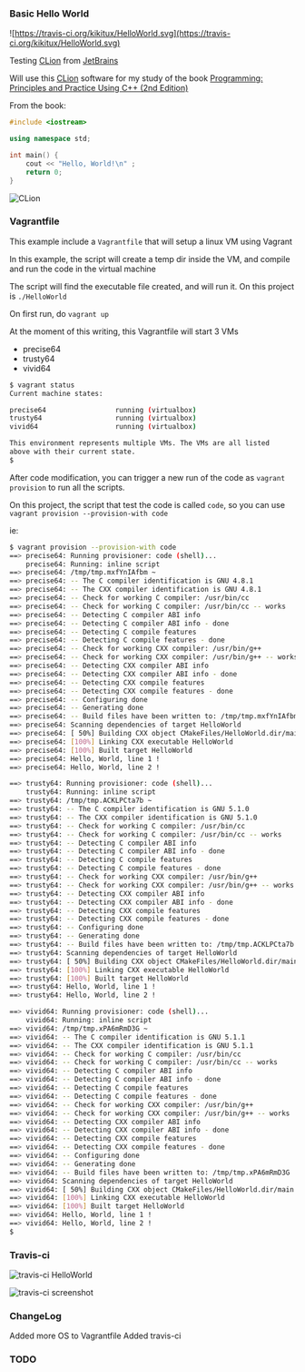 ### Basic Hello World

![https://travis-ci.org/kikitux/HelloWorld.svg](https://travis-ci.org/kikitux/HelloWorld.svg)

Testing [CLion](https://www.jetbrains.com/clion) from [JetBrains](https://www.jetbrains.com/)

Will use this [CLion](https://www.jetbrains.com/clion) software for my study of the book [Programming: Principles and Practice Using C++ (2nd Edition)](http://www.amazon.com/Programming-Principles-Practice-Using-2nd/dp/0321992784/ref=sr_1_1?ie=UTF8&qid=1437274549&sr=8-1&keywords=bjarne&pebp=1437274553256&perid=1QMN2V5D6QK30NXBAK61)

From the book:

```cpp
#include <iostream>

using namespace std;

int main() {
    cout << "Hello, World!\n" ;
    return 0;
}
```

![CLion](https://www.dropbox.com/s/bloq05domxtftva/Screenshot%202015-07-19%2016.18.15.png?dl=1)

### Vagrantfile

This example include a `Vagrantfile` that will setup a linux VM using Vagrant

In this example, the script will create a temp dir inside the VM, and compile and run the code in the virtual machine

The script will find the executable file created, and will run it. On this project is `./HelloWorld`

On first run, do `vagrant up`

At the moment of this writing, this Vagrantfile will start 3 VMs
- precise64
- trusty64
- vivid64

```bash
$ vagrant status
Current machine states:

precise64                 running (virtualbox)
trusty64                  running (virtualbox)
vivid64                   running (virtualbox)

This environment represents multiple VMs. The VMs are all listed
above with their current state.
$
```

After code modification, you can trigger a new run of the code as `vagrant provision` to run all the scripts.

On this project, the script that test the code is called `code`, so you can use `vagrant provision --provision-with code`

ie:

```bash
$ vagrant provision --provision-with code
==> precise64: Running provisioner: code (shell)...
    precise64: Running: inline script
==> precise64: /tmp/tmp.mxfYnIAfbm ~
==> precise64: -- The C compiler identification is GNU 4.8.1
==> precise64: -- The CXX compiler identification is GNU 4.8.1
==> precise64: -- Check for working C compiler: /usr/bin/cc
==> precise64: -- Check for working C compiler: /usr/bin/cc -- works
==> precise64: -- Detecting C compiler ABI info
==> precise64: -- Detecting C compiler ABI info - done
==> precise64: -- Detecting C compile features
==> precise64: -- Detecting C compile features - done
==> precise64: -- Check for working CXX compiler: /usr/bin/g++
==> precise64: -- Check for working CXX compiler: /usr/bin/g++ -- works
==> precise64: -- Detecting CXX compiler ABI info
==> precise64: -- Detecting CXX compiler ABI info - done
==> precise64: -- Detecting CXX compile features
==> precise64: -- Detecting CXX compile features - done
==> precise64: -- Configuring done
==> precise64: -- Generating done
==> precise64: -- Build files have been written to: /tmp/tmp.mxfYnIAfbm
==> precise64: Scanning dependencies of target HelloWorld
==> precise64: [ 50%] Building CXX object CMakeFiles/HelloWorld.dir/main.cpp.o
==> precise64: [100%] Linking CXX executable HelloWorld
==> precise64: [100%] Built target HelloWorld
==> precise64: Hello, World, line 1 !
==> precise64: Hello, World, line 2 !

==> trusty64: Running provisioner: code (shell)...
    trusty64: Running: inline script
==> trusty64: /tmp/tmp.ACKLPCta7b ~
==> trusty64: -- The C compiler identification is GNU 5.1.0
==> trusty64: -- The CXX compiler identification is GNU 5.1.0
==> trusty64: -- Check for working C compiler: /usr/bin/cc
==> trusty64: -- Check for working C compiler: /usr/bin/cc -- works
==> trusty64: -- Detecting C compiler ABI info
==> trusty64: -- Detecting C compiler ABI info - done
==> trusty64: -- Detecting C compile features
==> trusty64: -- Detecting C compile features - done
==> trusty64: -- Check for working CXX compiler: /usr/bin/g++
==> trusty64: -- Check for working CXX compiler: /usr/bin/g++ -- works
==> trusty64: -- Detecting CXX compiler ABI info
==> trusty64: -- Detecting CXX compiler ABI info - done
==> trusty64: -- Detecting CXX compile features
==> trusty64: -- Detecting CXX compile features - done
==> trusty64: -- Configuring done
==> trusty64: -- Generating done
==> trusty64: -- Build files have been written to: /tmp/tmp.ACKLPCta7b
==> trusty64: Scanning dependencies of target HelloWorld
==> trusty64: [ 50%] Building CXX object CMakeFiles/HelloWorld.dir/main.cpp.o
==> trusty64: [100%] Linking CXX executable HelloWorld
==> trusty64: [100%] Built target HelloWorld
==> trusty64: Hello, World, line 1 !
==> trusty64: Hello, World, line 2 !

==> vivid64: Running provisioner: code (shell)...
    vivid64: Running: inline script
==> vivid64: /tmp/tmp.xPA6mRmD3G ~
==> vivid64: -- The C compiler identification is GNU 5.1.1
==> vivid64: -- The CXX compiler identification is GNU 5.1.1
==> vivid64: -- Check for working C compiler: /usr/bin/cc
==> vivid64: -- Check for working C compiler: /usr/bin/cc -- works
==> vivid64: -- Detecting C compiler ABI info
==> vivid64: -- Detecting C compiler ABI info - done
==> vivid64: -- Detecting C compile features
==> vivid64: -- Detecting C compile features - done
==> vivid64: -- Check for working CXX compiler: /usr/bin/g++
==> vivid64: -- Check for working CXX compiler: /usr/bin/g++ -- works
==> vivid64: -- Detecting CXX compiler ABI info
==> vivid64: -- Detecting CXX compiler ABI info - done
==> vivid64: -- Detecting CXX compile features
==> vivid64: -- Detecting CXX compile features - done
==> vivid64: -- Configuring done
==> vivid64: -- Generating done
==> vivid64: -- Build files have been written to: /tmp/tmp.xPA6mRmD3G
==> vivid64: Scanning dependencies of target HelloWorld
==> vivid64: [ 50%] Building CXX object CMakeFiles/HelloWorld.dir/main.cpp.o
==> vivid64: [100%] Linking CXX executable HelloWorld
==> vivid64: [100%] Built target HelloWorld
==> vivid64: Hello, World, line 1 !
==> vivid64: Hello, World, line 2 !
$ 
```
### Travis-ci

![travis-ci HelloWorld](https://travis-ci.org/kikitux/HelloWorld.svg)

![travis-ci screenshot](https://www.dropbox.com/s/eo3k6n1okvbrfg7/Screenshot%202015-08-18%2000.00.22.png?dl=1)

### ChangeLog

Added more OS to Vagrantfile
Added travis-ci

### TODO
